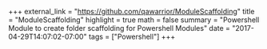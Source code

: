 +++
external_link = "https://github.com/qawarrior/ModuleScaffolding"
title = "ModuleScaffolding"
highlight = true
math = false
summary = "Powershell Module to create folder scaffolding for Powershell Modules"
date = "2017-04-29T14:07:02-07:00"
tags = ["Powershell"]
+++

